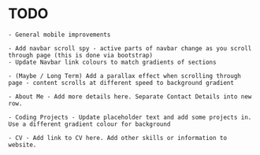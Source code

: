 # TODO

    - General mobile improvements

    - Add navbar scroll spy - active parts of navbar change as you scroll through page (this is done via bootstrap)
    - Update Navbar link colours to match gradients of sections

    - (Maybe / Long Term) Add a parallax effect when scrolling through page - content scrolls at different speed to background gradient

    - About Me - Add more details here. Separate Contact Details into new row.

    - Coding Projects - Update placeholder text and add some projects in. Use a different gradient colour for background

    - CV - Add link to CV here. Add other skills or information to website.
